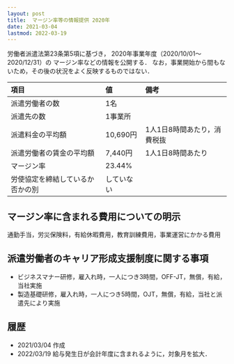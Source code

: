 ```yaml
---
layout: post
title:  マージン率等の情報提供 2020年
date: 2021-03-04
lastmod: 2022-03-19
---
```

労働者派遣法第23条第5項に基づき，
    2020年事業年度（2020/10/01～2020/12/31）の
    マージン率などの情報を公開する．
なお，事業開始から間もないため，その後の状況をよく反映するものではない．

| 項目                | 値          | 備考  　    | 
| :----------------- | :---------- | :-------- | 
| 派遣労働者の数        | 1名          |           | 
| 派遣先の数           | 1事業所       |           | 
| 派遣料金の平均額       | 10,690円    | 1人1日8時間あたり，消費税抜 | 
| 派遣労働者の賃金の平均額 | 7,440円  | 1人1日8時間あたり |
| マージン率           | 23.44%      |                |
| 労使協定を締結しているか否かの別 | していない | |

## マージン率に含まれる費用についての明示
通勤手当，労災保険料，有給休暇費用，教育訓練費用，事業運営にかかる費用

## 派遣労働者のキャリア形成支援制度に関する事項
* ビジネスマナー研修，雇入れ時，一人につき3時間，OFF-JT，無償，有給，当社実施
* 製造基礎研修，雇入れ時，一人につき5時間，OJT，無償，有給，当社と派遣先により実施

## 履歴
* 2021/03/04 作成
* 2022/03/19 給与発生日が会計年度に含まれるように，対象月を拡大．